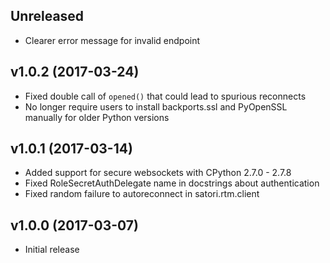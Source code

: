Unreleased
----------

* Clearer error message for invalid endpoint

v1.0.2 (2017-03-24)
-------------------

* Fixed double call of `opened()` that could lead to spurious reconnects
* No longer require users to install backports.ssl and PyOpenSSL manually for
  older Python versions

v1.0.1 (2017-03-14)
-------------------

* Added support for secure websockets with CPython 2.7.0 - 2.7.8
* Fixed RoleSecretAuthDelegate name in docstrings about authentication
* Fixed random failure to autoreconnect in satori.rtm.client

v1.0.0 (2017-03-07)
-------------------
* Initial release

